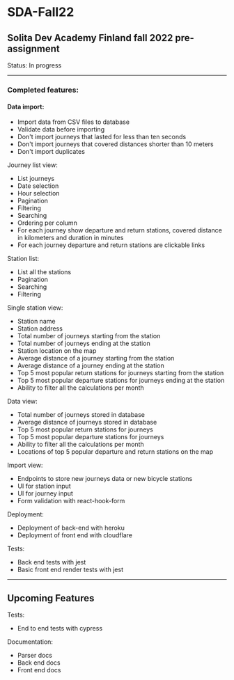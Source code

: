 # SDA-Fall22

## Solita Dev Academy Finland fall 2022 pre-assignment
Status: In progress 

***
### Completed features: 

#### Data import:
- Import data from CSV files to database
- Validate data before importing
- Don't import journeys that lasted for less than ten seconds
- Don't import journeys that covered distances shorter than 10 meters
- Don't import duplicates 

Journey list view:

- List journeys
- Date selection
- Hour selection
- Pagination
- Filtering 
- Searching 
- Ordering per column
- For each journey show departure and return stations, covered distance in kilometers and duration in minutes
- For each journey departure and return stations are clickable links 

Station list:
- List all the stations
- Pagination
- Searching
- Filtering 

Single station view:
- Station name
- Station address
- Total number of journeys starting from the station
- Total number of journeys ending at the station
- Station location on the map
- Average distance of a journey starting from the station
- Average distance of a journey ending at the station
- Top 5 most popular return stations for journeys starting from the station
- Top 5 most popular departure stations for journeys ending at the station
- Ability to filter all the calculations per month

Data view:
- Total number of journeys stored in database
- Average distance of journeys stored in database
- Top 5 most popular return stations for journeys
- Top 5 most popular departure stations for journeys
- Ability to filter all the calculations per month
- Locations of top 5 popular departure and return stations on the map

Import view:
- Endpoints to store new journeys data or new bicycle stations
- UI for station input
- UI for journey input
- Form validation with react-hook-form

Deployment: 
- Deployment of back-end with heroku
- Deployment of front end with cloudflare

Tests:
- Back end tests with jest
- Basic front end render tests with jest

***
## Upcoming Features

Tests:
- End to end tests with cypress

Documentation:
- Parser docs
- Back end docs
- Front end docs
